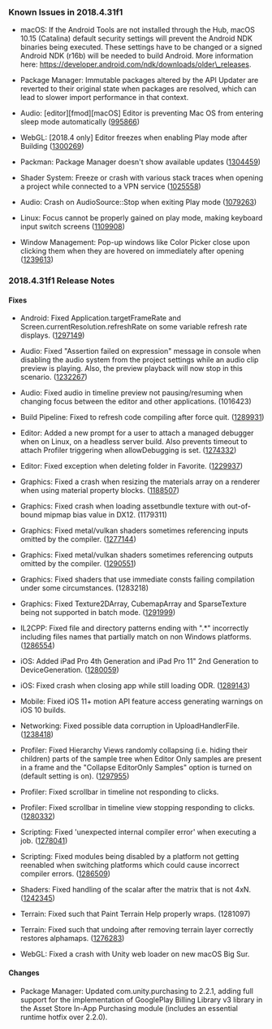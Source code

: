 ### Known Issues in 2018.4.31f1

*   macOS: If the Android Tools are not installed through the Hub, macOS 10.15 (Catalina) default security settings will prevent the Android NDK binaries being executed. These settings have to be changed or a signed Android NDK (r16b) will be needed to build Android. More information here: https://developer.android.com/ndk/downloads/older\_releases.
    
*   Package Manager: Immutable packages altered by the API Updater are reverted to their original state when packages are resolved, which can lead to slower import performance in that context.
    
*   Audio: \[editor\]\[fmod\]\[macOS\] Editor is preventing Mac OS from entering sleep mode automatically ([995866](https://issuetracker.unity3d.com/issues/editor-is-preventing-mac-os-from-entering-sleep-mode-automatically))
    
*   WebGL: \[2018.4 only\] Editor freezes when enabling Play mode after Building ([1300269](https://issuetracker.unity3d.com/issues/webgl-editor-freezes-when-enabling-play-mode-after-building))
    
*   Packman: Package Manager doesn't show available updates ([1304459](https://issuetracker.unity3d.com/issues/package-manager-doesnt-show-available-updates))
    
*   Shader System: Freeze or crash with various stack traces when opening a project while connected to a VPN service ([1025558](https://issuetracker.unity3d.com/issues/editor-freezes-slash-crashes-when-connected-to-nordvpn))
    
*   Audio: Crash on AudioSource::Stop when exiting Play mode ([1079263](https://issuetracker.unity3d.com/issues/crash-on-audiosource-stop-when-exiting-play-mode))
    
*   Linux: Focus cannot be properly gained on play mode, making keyboard input switch screens ([1109908](https://issuetracker.unity3d.com/issues/linux-focus-cannot-be-properly-gained-on-play-mode-making-keyboard-input-switch-screens))
    
*   Window Management: Pop-up windows like Color Picker close upon clicking them when they are hovered on immediately after opening ([1239613](https://issuetracker.unity3d.com/issues/pop-up-windows-like-color-picker-get-closed-when-clicked-immediately-after-opening-it))
    

### 2018.4.31f1 Release Notes

#### Fixes

*   Android: Fixed Application.targetFrameRate and Screen.currentResolution.refreshRate on some variable refresh rate displays. ([1297149](https://issuetracker.unity3d.com/issues/android-fps-gets-throttled-by-2-slash-3rds-when-application-dot-targetframerate-60-on-pixel-devices-with-90hz-displays))
    
*   Audio: Fixed "Assertion failed on expression" message in console when disabling the audio system from the project settings while an audio clip preview is playing. Also, the preview playback will now stop in this scenario. ([1232267](https://issuetracker.unity3d.com/issues/audio-assertion-failed-on-expression-is-thrown-while-playing-an-audio-preview-when-unity-audio-is-disabled))
    
*   Audio: Fixed audio in timeline preview not pausing/resuming when changing focus between the editor and other applications. (1016423)
    
*   Build Pipeline: Fixed to refresh code compiling after force quit. ([1289931](https://issuetracker.unity3d.com/issues/editor-force-quitting-the-editor-mid-build-will-leave-code-not-compiling-any-more))
    
*   Editor: Added a new prompt for a user to attach a managed debugger when on Linux, on a headless server build. Also prevents timeout to attach Profiler triggering when allowDebugging is set. ([1274332](https://issuetracker.unity3d.com/issues/a-short-fixed-time-is-given-to-attach-the-debugger-when-launching-player-built-with-server-build-and-script-debugging-enabled))
    
*   Editor: Fixed exception when deleting folder in Favorite. ([1229937](https://issuetracker.unity3d.com/issues/exception-thrown-on-deleting-folder-from-favorites-in-project-browser))
    
*   Graphics: Fixed a crash when resizing the materials array on a renderer when using material property blocks. ([1188507](https://issuetracker.unity3d.com/issues/editor-crashes-on-baserenderer-flattencustomprops-when-adding-materials-in-the-mesh-renderer-after-setpropertyblock-was-called))
    
*   Graphics: Fixed crash when loading assetbundle texture with out-of-bound mipmap bias value in DX12. (1179311)
    
*   Graphics: Fixed metal/vulkan shaders sometimes referencing inputs omitted by the compiler. ([1277144](https://issuetracker.unity3d.com/issues/vulkan-android-shader-compilation-fails-when-building-apk-with-vulkan-graphics-api))
    
*   Graphics: Fixed metal/vulkan shaders sometimes referencing outputs omitted by the compiler. ([1290551](https://issuetracker.unity3d.com/issues/metal-ios-shader-compilation-fails-when-running-built-project))
    
*   Graphics: Fixed shaders that use immediate consts failing compilation under some circumstances. (1283218)
    
*   Graphics: Fixed Texture2DArray, CubemapArray and SparseTexture being not supported in batch mode. ([1291999](https://issuetracker.unity3d.com/issues/an-exception-is-thrown-when-creating-a-texture2darray-and-building-the-project-with-nographics-argument))
    
*   IL2CPP: Fixed file and directory patterns ending with ".\*" incorrectly including files names that partially match on non Windows platforms. ([1286554](https://issuetracker.unity3d.com/issues/directory-dot-getfiles-ignores-dot-symbol-when-built-with-il2cpp))
    
*   iOS: Added iPad Pro 4th Generation and iPad Pro 11" 2nd Generation to DeviceGeneration. ([1280059](https://issuetracker.unity3d.com/issues/ios-device-dot-generation-returns-deviceunknown-with-some-devices))
    
*   iOS: Fixed crash when closing app while still loading ODR. ([1289143](https://issuetracker.unity3d.com/issues/ios-crash-when-closing-the-app-while-loading-data-from-odr))
    
*   Mobile: Fixed iOS 11+ motion API feature access generating warnings on iOS 10 builds.
    
*   Networking: Fixed possible data corruption in UploadHandlerFile. ([1238418](https://issuetracker.unity3d.com/issues/uploading-file-using-uploadhandlerfile-generates-a-corrupt-file-when-the-progress-property-is-read))
    
*   Profiler: Fixed Hierarchy Views randomly collapsing (i.e. hiding their children) parts of the sample tree when Editor Only samples are present in a frame and the "Collapse EditorOnly Samples" option is turned on (default setting is on). ([1297955](https://issuetracker.unity3d.com/issues/profiler-hierarchy-randomly-hides-parts-of-the-sample-hierarchy-if-editor-only-samples-are-present-and-set-to-be-collapsed))
    
*   Profiler: Fixed scrollbar in timeline not responding to clicks.
    
*   Profiler: Fixed scrollbar in timeline view stopping responding to clicks. ([1280332](https://issuetracker.unity3d.com/issues/profiler-timeline-view-vertical-scroll-bar-is-sometimes-not-updated-when-clicking-in-the-scroll-bar-field))
    
*   Scripting: Fixed 'unexpected internal compiler error' when executing a job. ([1278041](https://issuetracker.unity3d.com/issues/burst-burst-error-bc0102-unexpected-internal-compiler-error-system-dot-formatexception-when-executing-a-job))
    
*   Scripting: Fixed modules being disabled by a platform not getting reenabled when switching platforms which could cause incorrect compiler errors. ([1286509](https://issuetracker.unity3d.com/issues/the-name-remotesettings-does-not-exist-in-the-current-context-error-is-thrown-when-using-analytics-library-package))
    
*   Shaders: Fixed handling of the scalar after the matrix that is not 4xN. ([1242345](https://issuetracker.unity3d.com/issues/shader-compiler-uses-an-incorrect-variable-in-an-if-statement-when-the-needed-variable-is-defined-bellow-float-type-matrix))
    
*   Terrain: Fixed such that Paint Terrain Help properly wraps. (1281097)
    
*   Terrain: Fixed such that undoing after removing terrain layer correctly restores alphamaps. ([1276283](https://issuetracker.unity3d.com/issues/terrain-paint-layers-removing-layer-in-the-middle-of-stack-and-then-undoing-changes-all-other-layers))
    
*   WebGL: Fixed a crash with Unity web loader on new macOS Big Sur.
    

#### Changes

*   Package Manager: Updated com.unity.purchasing to 2.2.1, adding full support for the implementation of GooglePlay Billing Library v3 library in the Asset Store In-App Purchasing module (includes an essential runtime hotfix over 2.2.0).